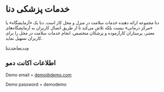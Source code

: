 # خدمات پزشکی دنا

دنا مجموعه ارائه‌ دهنده خدمات سلامت در منزل و محل کار است. دنا یک «آزمایشگاه» یا «مرکز درمانی» نیست بلکه تلاش می‌کند تا از طریق
اتصال کاربران به آزمایشگاه‌های معتبر، پرستاران کارآزموده و پزشکان متخصص، انجام خدمات سلامت در محل را برای کاربران تسهیل نماید.

[وب سایت دنا](https://dena.chbk.app)

## اطلاعات اکانت دمو

Demo email = demo@demo.com

Demo password = demodemo
